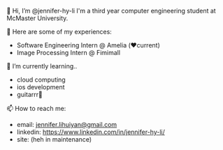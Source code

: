 👋 Hi, I’m @jennifer-hy-li I'm a third year computer engineering student at McMaster University.

🙂 Here are some of my experiences:
- Software Engineering Intern @ Amelia (❤️current)
- Image Processing Intern @ Fimimall

🌱 I’m currently learning..
- cloud computing
- ios development
- guitarrr🎸

📫 How to reach me:
- email: jennifer.lihuiyan@gmail.com 
- linkedin: https://www.linkedin.com/in/jennifer-hy-li/
- site: (heh in maintenance)

<!---
jennifer-hy-li/jennifer-hy-li is a ✨ special ✨ repository because its `README.md` (this file) appears on your GitHub profile.
You can click the Preview link to take a look at your changes.
--->
